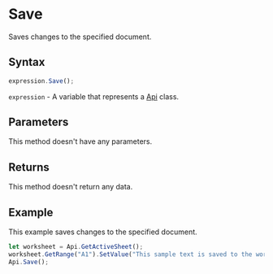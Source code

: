 # Save

Saves changes to the specified document.

## Syntax

```javascript
expression.Save();
```

`expression` - A variable that represents a [Api](../Api.md) class.

## Parameters

This method doesn't have any parameters.

## Returns

This method doesn't return any data.

## Example

This example saves changes to the specified document.

```javascript editor-
let worksheet = Api.GetActiveSheet();
worksheet.GetRange("A1").SetValue("This sample text is saved to the worksheet.");
Api.Save();
```
